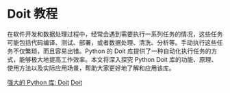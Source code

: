 # Doit 教程

<show-structure depth="3"/>

在软件开发和数据处理过程中，经常会遇到需要执行一系列任务的情况，这些任务可能包括代码编译、测试、部署，或者数据处理、清洗、分析等。手动执行这些任务不仅繁琐，而且容易出错。Python 的 Doit 库提供了一种自动化执行任务的方式，能够极大地提高工作效率。本文将深入探究 Python Doit 库的功能、原理、使用方法以及实际应用场景，帮助大家更好地了解和应用该库。


<seealso>
<category ref="ref_docs">
    <a href="https://mp.weixin.qq.com/s/Cw0t2-mkfoOqcHdZg79nKw">强大的 Python 库: Doit</a>
</category>
<category ref="ref_github">
    <a href="https://github.com/pydoit/doit">Doit</a>
</category>
<category ref="ref_issues">
</category>
<category ref="ref_hf">
</category>
<category ref="ref_ms">
</category>
</seealso>